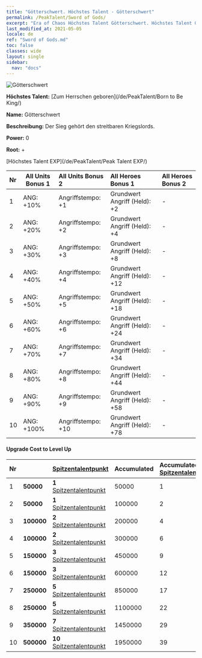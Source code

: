 ```yaml
---
title: "Götterschwert. Höchstes Talent - Götterschwert"
permalink: /PeakTalent/Sword of Gods/
excerpt: "Era of Chaos Höchstes Talent Götterschwert. Höchstes Talent Götterschwert. Götterschwert"
last_modified_at: 2021-05-05
locale: de
ref: "Sword of Gods.md"
toc: false
classes: wide
layout: single
sidebar:
  nav: "docs"
---
```


  ![Götterschwert](/images/pt/talent_4501.png)

  **Höchstes Talent:** [Zum Herrschen geboren](/de/PeakTalent/Born to Be King/)

  **Name:** Götterschwert

  **Beschreibung:** Der Sieg gehört den streitbaren Kriegslords.

  **Power:** 0

  **Root:** +

  [Höchstes Talent EXP](/de/PeakTalent/Peak Talent EXP/)

  | Nr | All Units Bonus 1 | All Units Bonus 2 | All Heroes Bonus 1 | All Heroes Bonus 2 |
  |:---|--------------|:-------------|:-------------|:-------------|
  | 1 | ANG: +10% | Angriffstempo: +1 | Grundwert Angriff (Held): +2 | - |
  | 2 | ANG: +20% | Angriffstempo: +2 | Grundwert Angriff (Held): +4 | - |
  | 3 | ANG: +30% | Angriffstempo: +3 | Grundwert Angriff (Held): +8 | - |
  | 4 | ANG: +40% | Angriffstempo: +4 | Grundwert Angriff (Held): +12 | - |
  | 5 | ANG: +50% | Angriffstempo: +5 | Grundwert Angriff (Held): +18 | - |
  | 6 | ANG: +60% | Angriffstempo: +6 | Grundwert Angriff (Held): +24 | - |
  | 7 | ANG: +70% | Angriffstempo: +7 | Grundwert Angriff (Held): +34 | - |
  | 8 | ANG: +80% | Angriffstempo: +8 | Grundwert Angriff (Held): +44 | - |
  | 9 | ANG: +90% | Angriffstempo: +9 | Grundwert Angriff (Held): +58 | - |
  | 10 | ANG: +100% | Angriffstempo: +10 | Grundwert Angriff (Held): +78 | - |


#### Upgrade Cost to Level Up

  | Nr | <i class="fas fa-coins"/> | [Spitzentalentpunkt](/ItemsDE/con_934/) | Accumulated <i class="fas fa-coins"/> | Accumulated [Spitzentalentpunkt](/ItemsDE/con_934/) |
  |:---|--------------|:-------------|:-------------|:-------------|
  | 1 | **50000** | **1** [Spitzentalentpunkt](/ItemsDE/con_934/) | 50000 | 1 |
  | 2 | **50000** | **1** [Spitzentalentpunkt](/ItemsDE/con_934/) | 100000 | 2 |
  | 3 | **100000** | **2** [Spitzentalentpunkt](/ItemsDE/con_934/) | 200000 | 4 |
  | 4 | **100000** | **2** [Spitzentalentpunkt](/ItemsDE/con_934/) | 300000 | 6 |
  | 5 | **150000** | **3** [Spitzentalentpunkt](/ItemsDE/con_934/) | 450000 | 9 |
  | 6 | **150000** | **3** [Spitzentalentpunkt](/ItemsDE/con_934/) | 600000 | 12 |
  | 7 | **250000** | **5** [Spitzentalentpunkt](/ItemsDE/con_934/) | 850000 | 17 |
  | 8 | **250000** | **5** [Spitzentalentpunkt](/ItemsDE/con_934/) | 1100000 | 22 |
  | 9 | **350000** | **7** [Spitzentalentpunkt](/ItemsDE/con_934/) | 1450000 | 29 |
  | 10 | **500000** | **10** [Spitzentalentpunkt](/ItemsDE/con_934/) | 1950000 | 39 |
